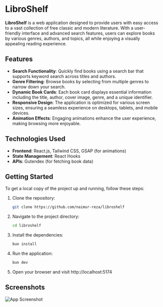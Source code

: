 # LibroShelf

**LibroShelf** is a web application designed to provide users with easy access to a vast collection of free classic and modern literature. With a user-friendly interface and advanced search features, users can explore books by various genres, authors, and topics, all while enjoying a visually appealing reading experience.

## Features

- **Search Functionality**: Quickly find books using a search bar that supports keyword search across titles and authors.
- **Genre Filtering**: Browse books by selecting from multiple genres to narrow down your search.
- **Dynamic Book Cards**: Each book card displays essential information including the title, author, cover image, genre, and a unique identifier.
- **Responsive Design**: The application is optimized for various screen sizes, ensuring a seamless experience on desktops, tablets, and mobile devices.
- **Animation Effects**: Engaging animations enhance the user experience, making browsing more enjoyable.

## Technologies Used

- **Frontend**: React.js, Tailwind CSS, GSAP (for animations)
- **State Management**: React Hooks
- **APIs**: Gutendex (for fetching book data)

## Getting Started

To get a local copy of the project up and running, follow these steps:

1. Clone the repository:

   ```bash
   git clone https://github.com/naimur-reza/libroshelf

   ```

2. Navigate to the project directory:

   ```bash
   cd libroshelf

   ```

3. Install the dependencies:

   ```bash
   bun install

   ```

4. Run the application:

   ```bash
   bun dev

   ```

5. Open your browser and visit http://localhost:5174

## Screenshots

![App Screenshot](https://i.ibb.co.com/Wssnz8G/Screenshot-15-10-2024-162458-localhost.jpg)
